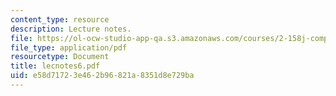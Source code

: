 ```yaml
---
content_type: resource
description: Lecture notes.
file: https://ol-ocw-studio-app-qa.s3.amazonaws.com/courses/2-158j-computational-geometry-spring-2003/e58d71723e462b96821a8351d8e729ba_lecnotes6.pdf
file_type: application/pdf
resourcetype: Document
title: lecnotes6.pdf
uid: e58d7172-3e46-2b96-821a-8351d8e729ba
---
```

